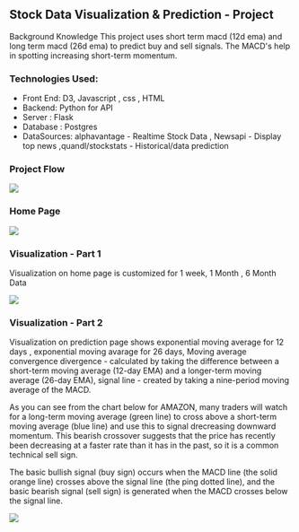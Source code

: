 ## Stock Data Visualization & Prediction - Project 
Background Knowledge
This project uses short term macd (12d ema) and long term macd (26d ema) to predict buy and sell signals.
The MACD's help in spotting increasing short-term momentum. 

### Technologies Used: 
- Front End: D3, Javascript , css , HTML
- Backend: Python for API
- Server : Flask 
- Database : Postgres
- DataSources: alphavantage - Realtime Stock Data , Newsapi - Display top news ,quandl/stockstats - Historical/data prediction

### Project Flow

![](/stockdataUI/images/stock%20visualization.jpg)

### Home Page

![](/stockdataUI/images/home.png)

### Visualization - Part 1

Visualization on home page is customized for 1 week, 1 Month , 6 Month Data

![](/stockdataUI/images/visual1.png)

### Visualization - Part 2

Visualization on prediction page shows exponential moving average for 12 days , exponential moving avarage for 26 days, Moving average convergence divergence - calculated by taking the difference between a short-term moving average (12-day EMA) and a longer-term moving average (26-day EMA), signal line - created by taking a nine-period moving average of the MACD.

As you can see from the chart below for AMAZON, many traders will watch for a long-term moving average (green line) to 
cross above a short-term moving average (blue line) and use this to signal drecreasing downward momentum. This 
bearish crossover suggests that the price has recently been decreasing at a faster rate than it has in the past, 
so it is a common technical sell sign. 

The basic bullish signal (buy sign) occurs when the MACD line (the solid orange line) crosses above the signal line (the ping dotted line), 
and the basic bearish signal (sell sign) is generated when the MACD crosses below the signal line.

![](/stockdataUI/images/visual2.png)
